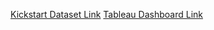 [Kickstart Dataset Link](https://www.kaggle.com/kemical/kickstarter-projects)
[Tableau Dashboard Link](https://public.tableau.com/profile/kevin.bui6160#!/vizhome/KickstarterVisualDashboard/Dashboard)
